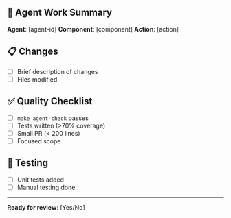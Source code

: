 ## 🎯 Agent Work Summary

**Agent**: [agent-id]
**Component**: [component]
**Action**: [action]

## 📋 Changes
- [ ] Brief description of changes
- [ ] Files modified

## ✅ Quality Checklist
- [ ] `make agent-check` passes
- [ ] Tests written (>70% coverage)
- [ ] Small PR (< 200 lines)
- [ ] Focused scope

## 🧪 Testing
- [ ] Unit tests added
- [ ] Manual testing done

---
**Ready for review**: [Yes/No]